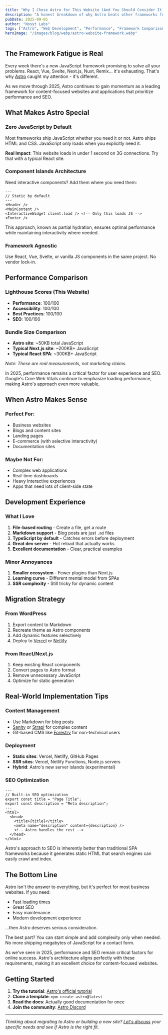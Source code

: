```yaml
---
title: "Why I Chose Astro for This Website (And You Should Consider It Too)"
description: "A honest breakdown of why Astro beats other frameworks for most business websites - faster loading, easier development, and better SEO out of the box. Updated for 2025 with latest performance benchmarks."
pubDate: 2025-09-05
author: "Nosyt Labs"
tags: ["Astro", "Web Development", "Performance", "Framework Comparison", "SEO", "Static Site Generation", "2025"]
heroImage: "/images/blog/webp/astro-website-framework.webp"
---
```


## The Framework Fatigue is Real

Every week there's a new JavaScript framework promising to solve all your problems. React, Vue, Svelte, Next.js, Nuxt, Remix... it's exhausting. That's why [Astro](https://astro.build/) caught my attention - it's different.

As we move through 2025, Astro continues to gain momentum as a leading framework for content-focused websites and applications that prioritize performance and SEO.

## What Makes Astro Special

### Zero JavaScript by Default
Most frameworks ship JavaScript whether you need it or not. Astro ships HTML and CSS. JavaScript only loads when you explicitly need it.

**Real Impact**: This website loads in under 1 second on 3G connections. Try that with a typical React site.

### Component Islands Architecture
Need interactive components? Add them where you need them:
```astro
---
// Static by default
---
<Header />
<MainContent />
<InteractiveWidget client:load /> <!-- Only this loads JS -->
<Footer />
```

This approach, known as partial hydration, ensures optimal performance while maintaining interactivity where needed.

### Framework Agnostic
Use React, Vue, Svelte, or vanilla JS components in the same project. No vendor lock-in.

## Performance Comparison

### Lighthouse Scores (This Website)
- **Performance**: 100/100
- **Accessibility**: 100/100
- **Best Practices**: 100/100
- **SEO**: 100/100

### Bundle Size Comparison
- **Astro site**: ~50KB total JavaScript
- **Typical Next.js site**: ~200KB+ JavaScript
- **Typical React SPA**: ~300KB+ JavaScript

*Note: These are real measurements, not marketing claims.*

In 2025, performance remains a critical factor for user experience and SEO. Google's Core Web Vitals continue to emphasize loading performance, making Astro's approach even more valuable.

## When Astro Makes Sense

### Perfect For:
- Business websites
- Blogs and content sites
- Landing pages
- E-commerce (with selective interactivity)
- Documentation sites

### Maybe Not For:
- Complex web applications
- Real-time dashboards
- Heavy interactive experiences
- Apps that need lots of client-side state

## Development Experience

### What I Love
1. **File-based routing** - Create a file, get a route
2. **Markdown support** - Blog posts are just `.md` files
3. **TypeScript by default** - Catches errors before deployment
4. **Great dev server** - Hot reload that actually works
5. **Excellent documentation** - Clear, practical examples

### Minor Annoyances
1. **Smaller ecosystem** - Fewer plugins than Next.js
2. **Learning curve** - Different mental model from SPAs
3. **SSR complexity** - Still tricky for dynamic content

## Migration Strategy

### From WordPress
1. Export content to Markdown
2. Recreate theme as Astro components
3. Add dynamic features selectively
4. Deploy to [Vercel](https://vercel.com/) or [Netlify](https://netlify.com/)

### From React/Next.js
1. Keep existing React components
2. Convert pages to Astro format
3. Remove unnecessary JavaScript
4. Optimize for static generation

## Real-World Implementation Tips

### Content Management
- Use Markdown for blog posts
- [Sanity](https://www.sanity.io/) or [Strapi](https://strapi.io/) for complex content
- Git-based CMS like [Forestry](https://forestry.io/) for non-technical users

### Deployment
- **Static sites**: Vercel, Netlify, GitHub Pages
- **SSR sites**: Vercel, Netlify Functions, Node.js servers
- **Hybrid**: Astro's new server islands (experimental)

### SEO Optimization
```astro
---
// Built-in SEO optimization
export const title = "Page Title";
export const description = "Meta description";
---
<html>
  <head>
    <title>{title}</title>
    <meta name="description" content={description} />
    <!-- Astro handles the rest -->
  </head>
</html>
```

Astro's approach to SEO is inherently better than traditional SPA frameworks because it generates static HTML that search engines can easily crawl and index.

## The Bottom Line

Astro isn't the answer to everything, but it's perfect for most business websites. If you need:
- Fast loading times
- Great SEO
- Easy maintenance
- Modern development experience

...then Astro deserves serious consideration.

The best part? You can start simple and add complexity only when needed. No more shipping megabytes of JavaScript for a contact form.

As we've seen in 2025, performance and SEO remain critical factors for online success. Astro's architecture aligns perfectly with these requirements, making it an excellent choice for content-focused websites.

## Getting Started

1. **Try the tutorial**: [Astro's official tutorial](https://docs.astro.build/en/tutorial/0-introduction/)
2. **Clone a template**: `npm create astro@latest`
3. **Read the docs**: Actually good documentation for once
4. **Join the community**: [Astro Discord](https://astro.build/chat)

---

*Thinking about migrating to Astro or building a new site? [Let's discuss](/contact) your specific needs and see if Astro is the right fit.*